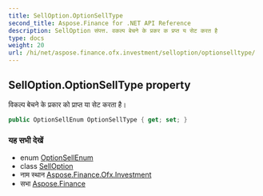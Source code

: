 ```yaml
---
title: SellOption.OptionSellType
second_title: Aspose.Finance for .NET API Reference
description: SellOption संपत्त. वकल्प बेचने के प्रकर क प्रप्त य सेट करत है
type: docs
weight: 20
url: /hi/net/aspose.finance.ofx.investment/selloption/optionselltype/
---
```

## SellOption.OptionSellType property

विकल्प बेचने के प्रकार को प्राप्त या सेट करता है।

```csharp
public OptionSellEnum OptionSellType { get; set; }
```

### यह सभी देखें

* enum [OptionSellEnum](../../optionsellenum/)
* class [SellOption](../)
* नाम स्थान [Aspose.Finance.Ofx.Investment](../../selloption/)
* सभा [Aspose.Finance](../../../)


